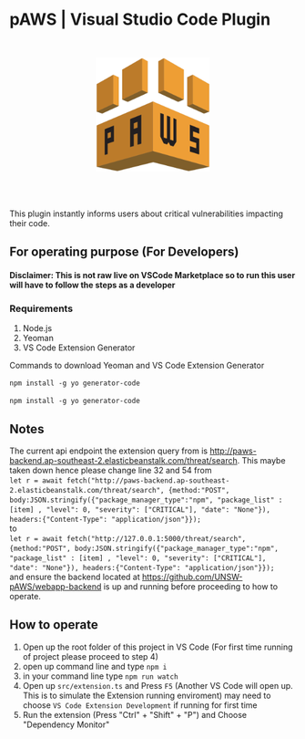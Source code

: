 # pAWS | Visual Studio Code Plugin

<br/>

<p align="center">
  <img width="200" src="./static/logo.png">
</p>


<br/>
<br/>

This plugin instantly informs users about critical vulnerabilities impacting their code.

## For operating purpose (For Developers)
#### Disclaimer: This is not raw live on VSCode Marketplace so to run this user will have to follow the steps as a developer

### Requirements
1. Node.js
2. Yeoman
3. VS Code Extension Generator

Commands to download Yeoman and VS Code Extension Generator
```
npm install -g yo generator-code
```

```npm install -g yo generator-code```

## Notes

The current api endpoint the extension query from is http://paws-backend.ap-southeast-2.elasticbeanstalk.com/threat/search. This maybe taken down hence please change line 32 and 54 from <br/>
```let r = await fetch("http://paws-backend.ap-southeast-2.elasticbeanstalk.com/threat/search", {method:"POST", body:JSON.stringify({"package_manager_type":"npm", "package_list" : [item] , "level": 0, "severity": ["CRITICAL"], "date": "None"}), headers:{"Content-Type": "application/json"}});``` <br/> 
to <br/>
```let r = await fetch("http://127.0.0.1:5000/threat/search", {method:"POST", body:JSON.stringify({"package_manager_type":"npm", "package_list" : [item] , "level": 0, "severity": ["CRITICAL"], "date": "None"}), headers:{"Content-Type": "application/json"}});```<br/> 
and ensure the backend located at https://github.com/UNSW-pAWS/webapp-backend is up and running before proceeding to how to operate.

## How to operate
1. Open up the root folder of this project in VS Code
(For first time running of project please proceed to step 4)
2. open up command line and type ```npm i```
3. in your command line type ```npm run watch```
4. Open up ```src/extension.ts``` and Press ```F5``` (Another VS Code will open up. This is to simulate the Extension running enviroment) may need to choose ```VS Code Extension Development``` if running for first time
5. Run the extension (Press "Ctrl" + "Shift" + "P") and Choose "Dependency Monitor"

<!-- Please keep the following in case we want to publish our work in the future -->
<!-- # paws-dependecy-checker README

This is the README for your extension "paws-dependecy-checker". After writing up a brief description, we recommend including the following sections.

## Features

Describe specific features of your extension including screenshots of your extension in action. Image paths are relative to this README file.

For example if there is an image subfolder under your extension project workspace:

\!\[feature X\]\(images/feature-x.png\)

> Tip: Many popular extensions utilize animations. This is an excellent way to show off your extension! We recommend short, focused animations that are easy to follow.

## Requirements

If you have any requirements or dependencies, add a section describing those and how to install and configure them.

## Extension Settings

Include if your extension adds any VS Code settings through the `contributes.configuration` extension point.

For example:

This extension contributes the following settings:

* `myExtension.enable`: enable/disable this extension
* `myExtension.thing`: set to `blah` to do something

## Known Issues

Calling out known issues can help limit users opening duplicate issues against your extension.

## Release Notes

Users appreciate release notes as you update your extension.

### 1.0.0

Initial release of ...

### 1.0.1

Fixed issue #.

### 1.1.0

Added features X, Y, and Z.

-----------------------------------------------------------------------------------------------------------
## Following extension guidelines

Ensure that you've read through the extensions guidelines and follow the best practices for creating your extension.

* [Extension Guidelines](https://code.visualstudio.com/api/references/extension-guidelines)

## Working with Markdown

**Note:** You can author your README using Visual Studio Code.  Here are some useful editor keyboard shortcuts:

* Split the editor (`Cmd+\` on macOS or `Ctrl+\` on Windows and Linux)
* Toggle preview (`Shift+CMD+V` on macOS or `Shift+Ctrl+V` on Windows and Linux)
* Press `Ctrl+Space` (Windows, Linux) or `Cmd+Space` (macOS) to see a list of Markdown snippets

### For more information

* [Visual Studio Code's Markdown Support](http://code.visualstudio.com/docs/languages/markdown)
* [Markdown Syntax Reference](https://help.github.com/articles/markdown-basics/)

**Enjoy!** -->
